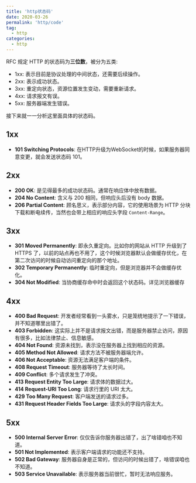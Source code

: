 ```yaml
---
title: 'http状态码'
date: 2020-03-26
permalink: 'http/code'
tag:
  - http
categories:
  - http
---
```


RFC 规定 HTTP 的状态码为**三位数**，被分为五类:

- 1xx: 表示目前是协议处理的中间状态，还需要后续操作。
- 2xx: 表示成功状态。
- 3xx: 重定向状态，资源位置发生变动，需要重新请求。
- 4xx: 请求报文有误。
- 5xx: 服务器端发生错误。

接下来就一一分析这里面具体的状态码。

## 1xx

- **101 Switching Protocols**: 在HTTP升级为WebSocket的时候，如果服务器同意变更，就会发送状态码 101。

## 2xx

- **200 OK**: 是见得最多的成功状态码。通常在响应体中放有数据。
- **204 No Content**: 含义与 200 相同，但响应头后没有 body 数据。
- **206 Partial Content**: 顾名思义，表示部分内容，它的使用场景为 HTTP 分块下载和断电续传，当然也会带上相应的响应头字段 `Content-Range`。

## 3xx

- **301 Moved Permanently**: 即永久重定向。比如你的网站从 HTTP 升级到了 HTTPS 了，以前的站点再也不用了，这个时候浏览器默认会做缓存优化，在第二次访问的时候自动访问重定向的那个地址。
- **302 Temporary Permanently**: 临时重定向，但是浏览器并不会做缓存优化。
- **304 Not Modified**: 当协商缓存命中时会返回这个状态码。详见浏览器缓存

## 4xx

- **400 Bad Request**: 开发者经常看到一头雾水，只是笼统地提示了一下错误，并不知道哪里出错了。
- **403 Forbidden**: 这实际上并不是请求报文出错，而是服务器禁止访问，原因有很多，比如法律禁止、信息敏感。
- **404 Not Found**: 资源未找到，表示没在服务器上找到相应的资源。
- **405 Method Not Allowed**: 请求方法不被服务器端允许。
- **406 Not Acceptable**: 资源无法满足客户端的条件。
- **408 Request Timeout**: 服务器等待了太长时间。
- **409 Conflict**: 多个请求发生了冲突。
- **413 Request Entity Too Large**: 请求体的数据过大。
- **414 Request-URI Too Long**: 请求行里的 URI 太大。
- **429 Too Many Request**: 客户端发送的请求过多。
- **431 Request Header Fields Too Large**: 请求头的字段内容太大。

## 5xx

- **500 Internal Server Error**: 仅仅告诉你服务器出错了，出了啥错咱也不知道。
- **501 Not Implemented**: 表示客户端请求的功能还不支持。
- **502 Bad Gateway**: 服务器自身是正常的，但访问的时候出错了，啥错误咱也不知道。
- **503 Service Unavailable**: 表示服务器当前很忙，暂时无法响应服务。
